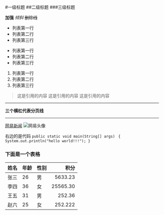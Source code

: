 #一级标题
##二级标题
###三级标题


**加强**
*倾斜* 
~~删除线~~

* 列表第一行
* 列表第二行
* 列表第三行

- 列表第一行
- 列表第二行
- 列表第三行

1. 列表第一行
2. 列表第二行
3. 列表第三行

> 这是引用的内容
> 这是引用的内容
> 这是引用的内容

---

**三个横杠代表分页线**

---
[网易新闻](http://news.163.com/)
![网易头像](http://img6.cache.netease.com/photo/0007/2016-01-06/BCLMS2T053DD0007.jpg)

右边的是代码 
 `public static void main(String[] args)`
` { System.out.println("hello world!!!"); }`

### 下面是一个表格
姓名|年龄|性别|积分  
-|-|-|-:  
张三|26|男|5633.23  
李四|36|女|25565.30  
王五|31|男|252.36  
赵六|25|女|252.222   














